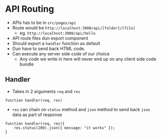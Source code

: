 # API Routing

- APIs has to be in `src/pages/api`
- Route would be `http://localhost:3000/api/[folder]/[file]`
  - eg. `http://localhost:3000/api/hello`
- API route files dun export component
- Should export a `handler` function as default
- Dun have to send back HTML code.
- Can execute any server side code of our choice
  - Any code we write in here will never end up on any client side code bundle

## Handler

- Takes in 2 arguments `req` and `res`

```
function handler(req, res)
```

- `res` can chain on `status` method and `json` method to send back `json` data as part of response

```
function handler(req, res){
    res.status(200).json({ message: "it works" });
}
```
